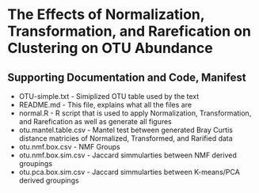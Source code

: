 # The Effects of Normalization, Transformation, and Rarefication on Clustering on OTU Abundance
## Supporting Documentation and Code, Manifest

* OTU-simple.txt - Simiplized OTU table used by the text
* README.md - This file, explains what all the files are
* normal.R - R script that is used to apply Normalization, Transformation, and Rarefication as well as generate all figures
* otu.mantel.table.csv - Mantel test between generated Bray Curtis distance matricies of Normalized, Transformed, and Rarified data
* otu.nmf.box.csv - NMF Groups 
* otu.nmf.box.sim.csv - Jaccard simmularties between NMF derived groupings 
* otu.pca.box.sim.csv - Jaccard simmularties between K-means/PCA derived groupings
